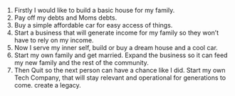 1.	Firstly I would like to build a basic house for my family.
2.	Pay off my debts and Moms debts.
3.	Buy a simple affordable car for easy access of things.
4.	Start a business that will generate income for my family so they won’t have to rely on my income.
5.	Now I serve my inner self, build or buy a dream house and a cool car.
6.	Start my own family and get married. Expand the business so it can feed my new family and the rest of the community.
7.	Then Quit so the next person can have a chance like I did. Start my own Tech Company, that will stay relevant and operational for generations to come. create a legacy.
